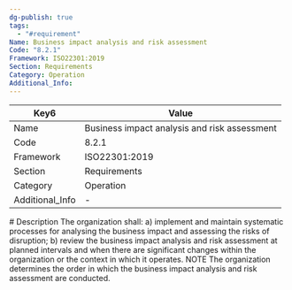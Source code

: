 ```yaml
---
dg-publish: true
tags:
  - "#requirement"
Name: Business impact analysis and risk assessment
Code: "8.2.1"
Framework: ISO22301:2019
Section: Requirements
Category: Operation
Additional_Info: 
---
```


<div><table class="dataview table-view-table"><thead class="table-view-thead"><tr class="table-view-tr-header"><th class="table-view-th"><span>Key</span><span class="dataview small-text">6</span></th><th class="table-view-th"><span>Value</span></th></tr></thead><tbody class="table-view-tbody"><tr><td><span>Name</span></td><td><span>Business impact analysis and risk assessment</span></td></tr><tr><td><span>Code</span></td><td><span>8.2.1</span></td></tr><tr><td><span>Framework</span></td><td><span>ISO22301:2019</span></td></tr><tr><td><span>Section</span></td><td><span>Requirements</span></td></tr><tr><td><span>Category</span></td><td><span>Operation</span></td></tr><tr><td><span>Additional_Info</span></td><td><span>-</span></td></tr></tbody></table></div>
# Description
The organization shall: a) implement and maintain systematic processes for analysing the business impact and assessing the risks of disruption; b) review the business impact analysis and risk assessment at planned intervals and when there are significant changes within the organization or the context in which it operates. NOTE The organization determines the order in which the business impact analysis and risk assessment are conducted.
